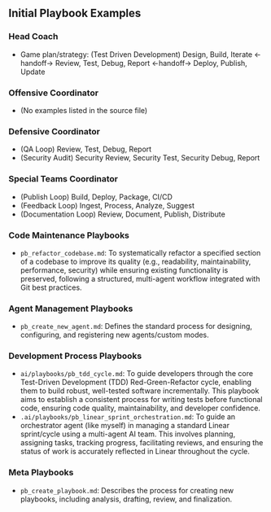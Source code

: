 ## Initial Playbook Examples

### Head Coach

-   Game plan/strategy: (Test Driven Development) Design, Build, Iterate <-handoff-> Review, Test, Debug, Report <-handoff-> Deploy, Publish, Update

### Offensive Coordinator

-   (No examples listed in the source file)

### Defensive Coordinator

-   (QA Loop) Review, Test, Debug, Report
-   (Security Audit) Security Review, Security Test, Security Debug, Report

### Special Teams Coordinator

-   (Publish Loop) Build, Deploy, Package, CI/CD
-   (Feedback Loop) Ingest, Process, Analyze, Suggest
-   (Documentation Loop) Review, Document, Publish, Distribute

### Code Maintenance Playbooks

-   `pb_refactor_codebase.md`: To systematically refactor a specified section of a codebase to improve its quality (e.g., readability, maintainability, performance, security) while ensuring existing functionality is preserved, following a structured, multi-agent workflow integrated with Git best practices.

### Agent Management Playbooks

-   `pb_create_new_agent.md`: Defines the standard process for designing, configuring, and registering new agents/custom modes.

### Development Process Playbooks

-   `ai/playbooks/pb_tdd_cycle.md`: To guide developers through the core Test-Driven Development (TDD) Red-Green-Refactor cycle, enabling them to build robust, well-tested software incrementally. This playbook aims to establish a consistent process for writing tests before functional code, ensuring code quality, maintainability, and developer confidence.
-   `.ai/playbooks/pb_linear_sprint_orchestration.md`: To guide an orchestrator agent (like myself) in managing a standard Linear sprint/cycle using a multi-agent AI team. This involves planning, assigning tasks, tracking progress, facilitating reviews, and ensuring the status of work is accurately reflected in Linear throughout the cycle.

### Meta Playbooks

-   `pb_create_playbook.md`: Describes the process for creating new playbooks, including analysis, drafting, review, and finalization.